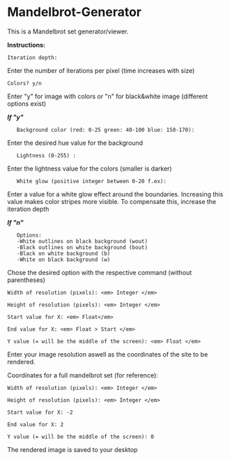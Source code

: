 # Mandelbrot-Generator

This is a Mandelbrot set generator/viewer. 

<b>Instructions:</b>

    Iteration depth:

Enter the number of iterations per pixel (time increases with size)

    Colors? y/n

Enter "y" for image with colors or "n" for black&white image (different options exist)

   <b><em>If "y"</em></b>

       Background color (red: 0-25 green: 40-100 blue: 150-170): 
   
   Enter the desired hue value for the background
   
       Lightness (0-255) :
   
   Enter the lightness value for the colors (smaller is darker)
   
       White glow (positive integer between 0-20 f.ex):
   
   Enter a value for a white glow effect around the boundaries. Increasing this value makes color stripes more visible. 
   To compensate this,  increase the iteration depth
   
    
   <b><em>If "n"</em></b>
     
       Options:
       -White outlines on black background (wout) 
       -Black outlines on white background (bout) 
       -Black on white background (b)
       -White on black background (w)

Chose the desired option with the respective command (without parentheses)
 
 
    Width of resolution (pixels): <em> Integer </em>
  
    Height of resolution (pixels): <em> Integer </em>
  
    Start value for X: <em> Float</em>
  
    End value for X: <em> Float > Start </em>
  
    Y value (= will be the middle of the screen): <em> Float </em>
 
Enter your image resolution aswell as the coordinates of the site to be rendered.

Coordinates for a full mandelbrot set (for reference):

    Width of resolution (pixels): <em> Integer </em>
  
    Height of resolution (pixels): <em> Integer </em>
  
    Start value for X: -2
  
    End value for X: 2
  
    Y value (= will be the middle of the screen): 0


The rendered image is saved to your desktop

